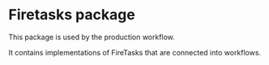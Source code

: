 # Firetasks package

This package is used by the production workflow.

It contains implementations of FireTasks that are connected into workflows.